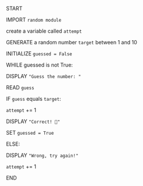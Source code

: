 START

IMPORT `random module`

create a variable called `attempt`

GENERATE a random number `target` between 1 and 10

INITIALIZE `guessed = False`

WHILE guessed is not True:

DISPLAY `"Guess the number: "`

READ `guess`

IF `guess` equals `target`:

`attempt` += 1

DISPLAY `"Correct! 🎉"`

SET `guessed = True`

ELSE:

DISPLAY `"Wrong, try again!"`

`attempt` += 1

END
